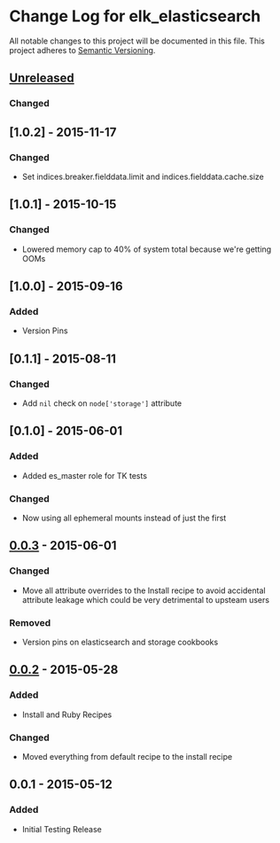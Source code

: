 # Change Log for elk_elasticsearch
All notable changes to this project will be documented in this file.
This project adheres to [Semantic Versioning](http://semver.org/).

## [Unreleased][unreleased]
### Changed

## [1.0.2] - 2015-11-17
### Changed
- Set indices.breaker.fielddata.limit and indices.fielddata.cache.size

## [1.0.1] - 2015-10-15
### Changed
- Lowered memory cap to 40% of system total because we're getting OOMs

## [1.0.0] - 2015-09-16
### Added
- Version Pins

## [0.1.1] - 2015-08-11
### Changed
- Add `nil` check on `node['storage']` attribute

## [0.1.0] - 2015-06-01
### Added
- Added es_master role for TK tests

### Changed
- Now using all ephemeral mounts instead of just the first

## [0.0.3] - 2015-06-01
### Changed
- Move all attribute overrides to the Install recipe to avoid accidental attribute leakage which could be very detrimental to upsteam users

### Removed
- Version pins on elasticsearch and storage cookbooks

## [0.0.2] - 2015-05-28
### Added
- Install and Ruby Recipes

### Changed
- Moved everything from default recipe to the install recipe

## 0.0.1 - 2015-05-12
### Added
- Initial Testing Release

[unreleased]: https://github.com/evertrue/elk_elasticsearch/compare/v0.0.8...HEAD
[0.0.2]: https://github.com/evertrue/elk_elasticsearch/compare/v0.0.1...v0.0.2
[0.0.3]: https://github.com/evertrue/elk_elasticsearch/compare/v0.0.2...v0.0.3
